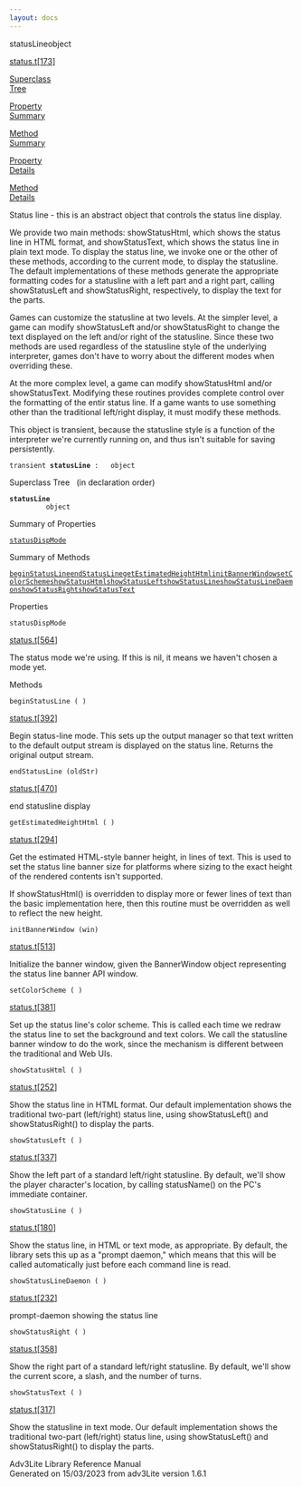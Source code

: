 ```yaml
---
layout: docs
---
```

<span class="title">statusLine</span><span class="type">object</span>

[status.t](../file/status.t.html)\[[173](../source/status.t.html#173)\]

[Superclass  
Tree](#_SuperClassTree_)

[Property  
Summary](#_PropSummary_)

[Method  
Summary](#_MethodSummary_)

[Property  
Details](#_Properties_)

[Method  
Details](#_Methods_)

<div class="fdesc">

Status line - this is an abstract object that controls the status line
display.

We provide two main methods: showStatusHtml, which shows the status line
in HTML format, and showStatusText, which shows the status line in plain
text mode. To display the status line, we invoke one or the other of
these methods, according to the current mode, to display the statusline.
The default implementations of these methods generate the appropriate
formatting codes for a statusline with a left part and a right part,
calling showStatusLeft and showStatusRight, respectively, to display the
text for the parts.

Games can customize the statusline at two levels. At the simpler level,
a game can modify showStatusLeft and/or showStatusRight to change the
text displayed on the left and/or right of the statusline. Since these
two methods are used regardless of the statusline style of the
underlying interpreter, games don't have to worry about the different
modes when overriding these.

At the more complex level, a game can modify showStatusHtml and/or
showStatusText. Modifying these routines provides complete control over
the formatting of the entir status line. If a game wants to use
something other than the traditional left/right display, it must modify
these methods.

This object is transient, because the statusline style is a function of
the interpreter we're currently running on, and thus isn't suitable for
saving persistently.

`transient `**`statusLine`**` :   object`

</div>

<span id="_SuperClassTree_"></span>

<div class="mjhd">

<span class="hdln">Superclass Tree</span>   (in declaration order)

</div>

**`statusLine`**  
`         object`  
<span id="_PropSummary_"></span>

<div class="mjhd">

<span class="hdln">Summary of Properties</span>  

</div>

[`statusDispMode`](#statusDispMode)

<span id="_MethodSummary_"></span>

<div class="mjhd">

<span class="hdln">Summary of Methods</span>  

</div>

[`beginStatusLine`](#beginStatusLine)[`endStatusLine`](#endStatusLine)[`getEstimatedHeightHtml`](#getEstimatedHeightHtml)[`initBannerWindow`](#initBannerWindow)[`setColorScheme`](#setColorScheme)[`showStatusHtml`](#showStatusHtml)[`showStatusLeft`](#showStatusLeft)[`showStatusLine`](#showStatusLine)[`showStatusLineDaemon`](#showStatusLineDaemon)[`showStatusRight`](#showStatusRight)[`showStatusText`](#showStatusText)

<span id="_Properties_"></span>

<div class="mjhd">

<span class="hdln">Properties</span>  

</div>

<span id="statusDispMode"></span>

`statusDispMode`

[status.t](../file/status.t.html)\[[564](../source/status.t.html#564)\]

<div class="desc">

The status mode we're using. If this is nil, it means we haven't chosen
a mode yet.

</div>

<span id="_Methods_"></span>

<div class="mjhd">

<span class="hdln">Methods</span>  

</div>

<span id="beginStatusLine"></span>

`beginStatusLine ( )`

[status.t](../file/status.t.html)\[[392](../source/status.t.html#392)\]

<div class="desc">

Begin status-line mode. This sets up the output manager so that text
written to the default output stream is displayed on the status line.
Returns the original output stream.

</div>

<span id="endStatusLine"></span>

`endStatusLine (oldStr)`

[status.t](../file/status.t.html)\[[470](../source/status.t.html#470)\]

<div class="desc">

end statusline display

</div>

<span id="getEstimatedHeightHtml"></span>

`getEstimatedHeightHtml ( )`

[status.t](../file/status.t.html)\[[294](../source/status.t.html#294)\]

<div class="desc">

Get the estimated HTML-style banner height, in lines of text. This is
used to set the status line banner size for platforms where sizing to
the exact height of the rendered contents isn't supported.

If showStatusHtml() is overridden to display more or fewer lines of text
than the basic implementation here, then this routine must be overridden
as well to reflect the new height.

</div>

<span id="initBannerWindow"></span>

`initBannerWindow (win)`

[status.t](../file/status.t.html)\[[513](../source/status.t.html#513)\]

<div class="desc">

Initialize the banner window, given the BannerWindow object representing
the status line banner API window.

</div>

<span id="setColorScheme"></span>

`setColorScheme ( )`

[status.t](../file/status.t.html)\[[381](../source/status.t.html#381)\]

<div class="desc">

Set up the status line's color scheme. This is called each time we
redraw the status line to set the background and text colors. We call
the statusline banner window to do the work, since the mechanism is
different between the traditional and Web UIs.

</div>

<span id="showStatusHtml"></span>

`showStatusHtml ( )`

[status.t](../file/status.t.html)\[[252](../source/status.t.html#252)\]

<div class="desc">

Show the status line in HTML format. Our default implementation shows
the traditional two-part (left/right) status line, using
showStatusLeft() and showStatusRight() to display the parts.

</div>

<span id="showStatusLeft"></span>

`showStatusLeft ( )`

[status.t](../file/status.t.html)\[[337](../source/status.t.html#337)\]

<div class="desc">

Show the left part of a standard left/right statusline. By default,
we'll show the player character's location, by calling statusName() on
the PC's immediate container.

</div>

<span id="showStatusLine"></span>

`showStatusLine ( )`

[status.t](../file/status.t.html)\[[180](../source/status.t.html#180)\]

<div class="desc">

Show the status line, in HTML or text mode, as appropriate. By default,
the library sets this up as a "prompt daemon," which means that this
will be called automatically just before each command line is read.

</div>

<span id="showStatusLineDaemon"></span>

`showStatusLineDaemon ( )`

[status.t](../file/status.t.html)\[[232](../source/status.t.html#232)\]

<div class="desc">

prompt-daemon showing the status line

</div>

<span id="showStatusRight"></span>

`showStatusRight ( )`

[status.t](../file/status.t.html)\[[358](../source/status.t.html#358)\]

<div class="desc">

Show the right part of a standard left/right statusline. By default,
we'll show the current score, a slash, and the number of turns.

</div>

<span id="showStatusText"></span>

`showStatusText ( )`

[status.t](../file/status.t.html)\[[317](../source/status.t.html#317)\]

<div class="desc">

Show the statusline in text mode. Our default implementation shows the
traditional two-part (left/right) status line, using showStatusLeft()
and showStatusRight() to display the parts.

</div>

<div class="ftr">

Adv3Lite Library Reference Manual  
Generated on 15/03/2023 from adv3Lite version 1.6.1

</div>
